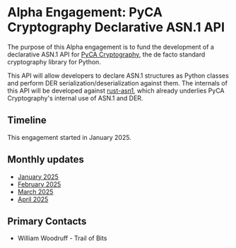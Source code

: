 # Alpha Engagement: PyCA Cryptography Declarative ASN.1 API

The purpose of this Alpha engagement is to fund the development of
a declarative ASN.1 API for [PyCA Cryptography](https://cryptography.io/),
the de facto standard cryptography library for Python.

This API will allow developers to declare ASN.1 structures as Python
classes and perform DER serialization/deserialization against them. The
internals of this API will be developed against
[rust-asn1](https://github.com/alex/rust-asn1), which already underlies
PyCA Cryptography's internal use of ASN.1 and DER.

## Timeline

This engagement started in January 2025.

## Monthly updates

* [January 2025](./update-2025-01.md)
* [February 2025](./update-2025-02.md)
* [March 2025](./update-2025-03.md)
* [April 2025](./update-2025-04.md)

## Primary Contacts

* William Woodruff - Trail of Bits
